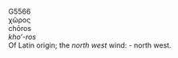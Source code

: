 <body>
  <p>G5566<br>  χῶρος  <br> chōros  <br><i>kho‘-ros </i><br>Of Latin origin; the <i>north</i> <i>west</i> wind: - north west.<br></p>
 </body>